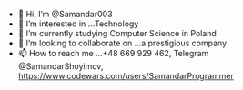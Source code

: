 - 👋 Hi, I’m @Samandar003
- 👀 I’m interested in ...Technology
- 🌱 I’m currently studying Computer Science in Poland
- 💞️ I’m looking to collaborate on ...a prestigious company
- 📫 How to reach me ...+48 669 929 462, Telegram @SamandarShoyimov, https://www.codewars.com/users/SamandarProgrammer

<!---
Samandar003/Samandar003 is a ✨ special ✨ repository because its `README.md` (this file) appears on your GitHub profile.
You can click the Preview link to take a look at your changes.
--->
